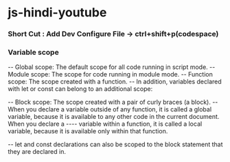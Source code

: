 # js-hindi-youtube
### Short Cut : Add  Dev Configure File -> ctrl+shift+p(codespace)
### Variable scope
-- Global scope: The default scope for all code running in script mode.
-- Module scope: The scope for code running in module mode.
-- Function scope: The scope created with a function.
-- In addition, variables declared with let or const can belong to an additional scope:

-- Block scope: The scope created with a pair of curly braces (a block).
-- When you declare a variable outside of any function, it is called a global variable, because it is available to any other code in the current document. When you declare a ---- variable within a function, it is called a local variable, because it is available only within that function.

-- let and const declarations can also be scoped to the block statement that they are declared in.

